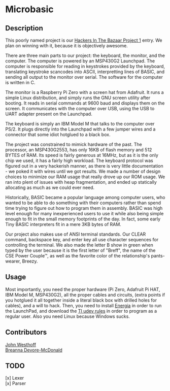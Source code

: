 # Microbasic

## Description
This poorly named project is our 
[Hackers In The Bazaar Project 1](https://www3.nd.edu/~pbui/teaching/cse.40842.sp17/project01.html) 
entry.
We plan on winning with it, because it is objectively awesome.

There are three main parts to our project: the keyboard, the monitor,
and the computer.
The computer is powered by an MSP430G2 Launchpad. The computer is responsible
for reading in keystrokes provided by the keyboard, translating keystroke
scancodes into ASCII, interpretting lines of BASIC, and sending
all output to the monitor over serial.
The software for the computer is written in C.

The monitor is a Raspberry Pi Zero with a screen hat from Adafruit. It runs
a simple Linux distribution, and simply runs the GNU screen utility after
booting. It reads in serial commands at 9600 baud and displays them on
the screen. It communicates with the computer over USB, using the
USB to UART adapter present on the Launchpad.

The keyboard is simply an IBM Model M that talks to the computer over PS/2.
It plugs directly into the Launchpad with a few jumper wires and a connector
that some idiot hotglued to a black box.

The project was constrained to mimick hardware of the past. The processor,
an MSP430G2553, has only 16KB of flash memory and 512 BYTES of RAM. Its
speed is fairly generous at 16MHz, but as it is the only chip we used, it
has a fairly high workload. The keyboard protocol was figured out in a very
hackerish manner, as there is very little documentation - we poked it
with wires until we got results. We made a number of design choices to
minimize our RAM usage that really drove up our ROM usage. We ran into
plent of issues with heap fragmentation, and ended up statically allocating
as much as we could ever need.

Historically, BASIC became a popular language among computer users, who
wanted to be able to do something with their computers rather than spend
time trying to figure out how to program them in assembly. BASIC was
high level enough for many inexperienced users to use it while also being
simple enough to fit in the small memory footprints of the day.
In fact, some early Tiny BASIC interpreters fit in a mere 3KB bytes of RAM.

Our project also makes use of ANSI terminal standards. Our CLEAR command,
backspace key, and enter key all use character sequences for controlling the
terminal. We also made the letter B show in green when typed by
the user because it is the first letter of "Breff", the name of the
CSE Power Couple&trade;, as well as the favorite color of the relationship's
pants-wearer, Breezy.

## Usage
Most importantly, you need the proper hardware (Pi Zero, Adafruit Pi HAT,
IBM Model M, MSP430G2), all the proper cables and circuits, (extra points
if you hotglued it all together inside a literal black box with drilled holes
for cables), and a will to hack. Then, you need to install 
[Energia](http://energia.nu/) in order to run the LaunchPad, and download
the [TI udev rules](http://energia.nu/files/71-ti-permissions.rules) in order
to program as a regular user. Also you need Linux because Windows sucks.

## Contributors
[John Westhoff](https://github.com/johnathonnow)  
[Breanna Devore-McDonald](https://github.com/bdevorem)

## TODO
[x] Lexer  
[x] Parser  

